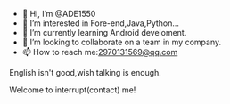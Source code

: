 - 👋 Hi, I’m @ADE1550
- 👀 I’m interested in Fore-end,Java,Python...
- 🌱 I’m currently learning Android develoment.
- 💞️ I’m looking to collaborate on a team in my company.
- 📫 How to reach me:2970131569@qq.com

English isn't good,wish talking is enough.

Welcome to interrupt(contact) me!

<!---
ADE1550/ADE1550 is a ✨ special ✨ repository because its `README.md` (this file) appears on your GitHub profile.
You can click the Preview link to take a look at your changes.
--->
